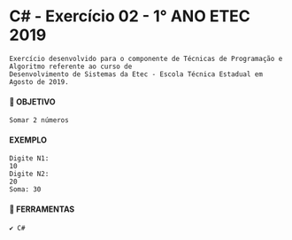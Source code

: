 # C# - Exercício 02 - 1° ANO ETEC 2019
    Exercício desenvolvido para o componente de Técnicas de Programação e Algoritmo referente ao curso de 
    Desenvolvimento de Sistemas da Etec - Escola Técnica Estadual em Agosto de 2019.

#### 📝 OBJETIVO
    Somar 2 números
    
#### EXEMPLO
    Digite N1: 
    10
    Digite N2: 
    20
    Soma: 30

       
#### 📌 FERRAMENTAS
    ✔️ C#
    

